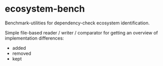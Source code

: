 # ecosystem-bench
Benchmark-utilities for dependency-check ecosystem identification.

Simple file-based reader / writer / comparator for getting an overview of implementation differences:

 * added
 * removed
 * kept


